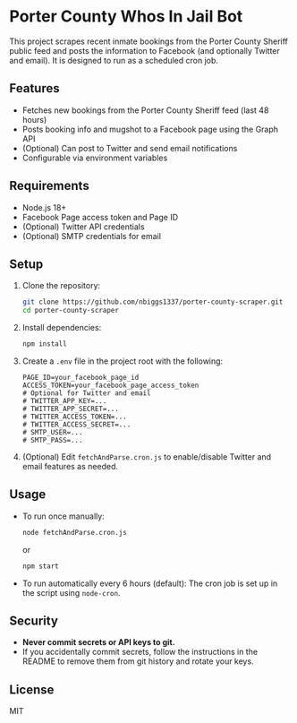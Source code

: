 # Porter County Whos In Jail Bot

This project scrapes recent inmate bookings from the Porter County Sheriff public feed and posts the information to Facebook (and optionally Twitter and email). It is designed to run as a scheduled cron job.

## Features
- Fetches new bookings from the Porter County Sheriff feed (last 48 hours)
- Posts booking info and mugshot to a Facebook page using the Graph API
- (Optional) Can post to Twitter and send email notifications
- Configurable via environment variables

## Requirements
- Node.js 18+
- Facebook Page access token and Page ID
- (Optional) Twitter API credentials
- (Optional) SMTP credentials for email

## Setup
1. Clone the repository:
   ```sh
   git clone https://github.com/nbiggs1337/porter-county-scraper.git
   cd porter-county-scraper
   ```
2. Install dependencies:
   ```sh
   npm install
   ```
3. Create a `.env` file in the project root with the following:
   ```env
   PAGE_ID=your_facebook_page_id
   ACCESS_TOKEN=your_facebook_page_access_token
   # Optional for Twitter and email
   # TWITTER_APP_KEY=...
   # TWITTER_APP_SECRET=...
   # TWITTER_ACCESS_TOKEN=...
   # TWITTER_ACCESS_SECRET=...
   # SMTP_USER=...
   # SMTP_PASS=...
   ```
4. (Optional) Edit `fetchAndParse.cron.js` to enable/disable Twitter and email features as needed.

## Usage
- To run once manually:
  ```sh
  node fetchAndParse.cron.js 
  ```
  or
    ```sh
  npm start
  ```
- To run automatically every 6 hours (default):
  The cron job is set up in the script using `node-cron`.

## Security
- **Never commit secrets or API keys to git.**
- If you accidentally commit secrets, follow the instructions in the README to remove them from git history and rotate your keys.

## License
MIT
